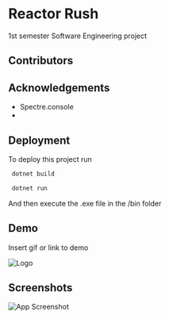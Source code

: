 
# Reactor Rush

1st semester Software Engineering project

## Contributors




## Acknowledgements

 - Spectre.console
 - 


## Deployment

To deploy this project run

```bash
 dotnet build
```
```bash
 dotnet run
```

And then execute the .exe file in the /bin folder
## Demo

Insert gif or link to demo


![Logo](https://dev-to-uploads.s3.amazonaws.com/uploads/articles/th5xamgrr6se0x5ro4g6.png)


## Screenshots

![App Screenshot](https://via.placeholder.com/468x300?text=App+Screenshot+Here)

